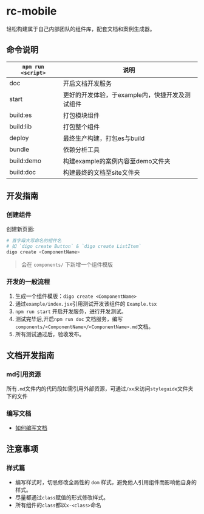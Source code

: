 # rc-mobile
轻松构建属于自己内部团队的组件库，配套文档和案例生成器。

## 命令说明
|`npm run <script>`|说明|
|------------------|---|
|doc|开启文档开发服务|
|start|更好的开发体验，于example内，快捷开发及测试组件|
|build:es|打包模块组件|
|build:lib|打包整个组件|
|deploy|最终生产构建，打包es与build|
|bundle|依赖分析工具|
|build:demo|构建example的案例内容至demo文件夹|
|build:doc|构建最终的文档至site文件夹|

## 开发指南

### 创建组件
创建新页面:
```bash
# 首字母大写命名的组件名
# 如 `digo create Button` & `digo create ListItem`
digo create <ComponentName>
```

> 会在 `components/` 下新增一个组件模版

### 开发的一般流程
1. 生成一个组件模版：`digo create <ComponentName>`
2. 通过`example/index.jsx`引用测试开发该组件的 `Example.tsx`
3. `npm run start` 开启开发服务，进行开发测试。
4. 测试完毕后,开启`npm run doc` 文档服务，编写`components/<ComponentName>/<ComponentName>.md`文档。
5. 所有测试通过后，验收发布。


## 文档开发指南

### md引用资源
所有`.md`文件内的代码段如需引用外部资源，可通过`/xx`来访问`styleguide`文件夹下的文件

### 编写文档
- [如何编写文档](https://react-styleguidist.js.org/docs/documenting.html#public-methods)

## 注意事项

### 样式篇
- 编写样式时，切忌修改全局性的 `dom` 样式，避免他人引用组件而影响他自身的样式。
- 尽量都通过`class`赋值的形式修改样式。
- 所有组件的`class`都以`x-<class>`命名